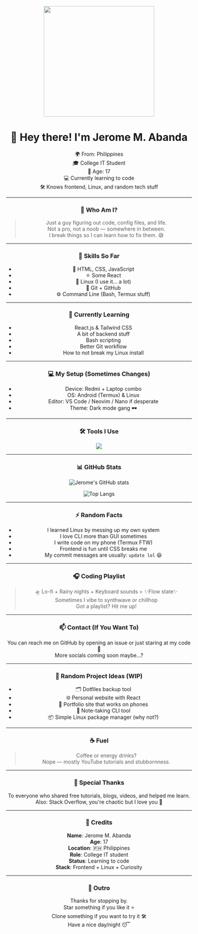 <div align="center">

<img src="https://media.giphy.com/media/qgQUggAC3Pfv687qPC/giphy.gif" width="300"/>

# 👋 Hey there! I'm **Jerome M. Abanda**

🌍 From: Philippines  
🎓 College IT Student  
🧠 Age: 17  
💻 Currently learning to code  
🛠️ Knows frontend, Linux, and random tech stuff  

---

### 💬 Who Am I?

> Just a guy figuring out code, config files, and life.  
> Not a pro, not a noob — somewhere in between.  
> I break things so I can learn how to fix them. 😅

---

### 🧠 Skills So Far

- 🧩 HTML, CSS, JavaScript
- ⚛️ Some React
- 🐧 Linux (I use it... a lot)
- 📂 Git + GitHub
- ⚙️ Command Line (Bash, Termux stuff)

---

### 🌱 Currently Learning

- React.js & Tailwind CSS  
- A bit of backend stuff  
- Bash scripting  
- Better Git workflow  
- How to not break my Linux install  

---

### 💻 My Setup (Sometimes Changes)

- Device: Redmi + Laptop combo  
- OS: Android (Termux) & Linux  
- Editor: VS Code / Neovim / Nano if desperate  
- Theme: Dark mode gang 🕶️  

---

### 🛠️ Tools I Use

<img src="https://skillicons.dev/icons?i=html,css,js,react,linux,bash,vscode,git,github,figma" />

---

### 📊 GitHub Stats

![Jerome's GitHub stats](https://github-readme-stats.vercel.app/api?username=jeryum&show_icons=true&theme=tokyonight)

![Top Langs](https://github-readme-stats.vercel.app/api/top-langs/?username=jeryum&layout=compact&theme=tokyonight)

---

### ⚡ Random Facts

- I learned Linux by messing up my own system  
- I love CLI more than GUI sometimes  
- I write code on my phone (Termux FTW)  
- Frontend is fun until CSS breaks me  
- My commit messages are usually: `update lol` 😆

---

### 🎧 Coding Playlist

> 🛸 Lo-fi + Rainy nights + Keyboard sounds = ✨Flow state✨  
> Sometimes I vibe to synthwave or chillhop  
> Got a playlist? Hit me up!

---

### 📫 Contact (If You Want To)

You can reach me on GitHub by opening an issue or just staring at my code 👀  
More socials coming soon maybe...?

---

### 🧪 Random Project Ideas (WIP)

- 🗂️ Dotfiles backup tool  
- 🌐 Personal website with React  
- 📱 Portfolio site that works on phones  
- 🧠 Note-taking CLI tool  
- 📦 Simple Linux package manager (why not?)

---

### ☕ Fuel

> Coffee or energy drinks?  
> Nope — mostly YouTube tutorials and stubbornness.

---

### 🙏 Special Thanks

To everyone who shared free tutorials, blogs, videos, and helped me learn.  
Also: Stack Overflow, you're chaotic but I love you 💖

---

### 🧾 Credits

**Name**: Jerome M. Abanda  
**Age**: 17  
**Location**: 🇵🇭 Philippines  
**Role**: College IT student  
**Status**: Learning to code  
**Stack**: Frontend + Linux + Curiosity  

---

### 🧸 Outro

Thanks for stopping by.  
Star something if you like it ⭐  
Clone something if you want to try it 🛠️  
Have a nice day/night 😴

</div>
